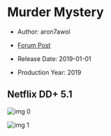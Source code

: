 # Murder Mystery

* Author: aron7awol

* [Forum Post](https://www.avsforum.com/threads/bass-eq-for-filtered-movies.2995212/post-58207356)

* Release Date: 2019-01-01
* Production Year: 2019

## Netflix DD+ 5.1

![img 0](https://i.imgur.com/S2qjC96.jpg)

![img 1](https://i.imgur.com/yWBNFGD.png)

